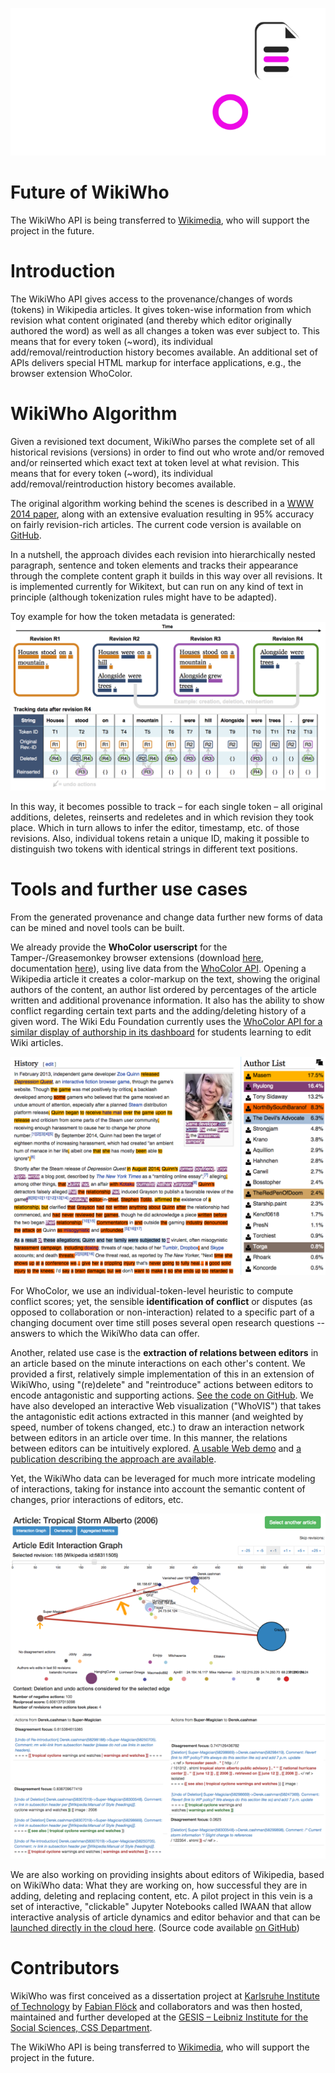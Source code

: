 

![wikiwho logo](./assets/images/logo_white.png)


Future of WikiWho
==============

The WikiWho API is being transferred to [Wikimedia](https://wikimedia.org/), who will support the project in the future.


Introduction
==========

The WikiWho API gives access to the provenance/changes of words (tokens) in Wikipedia articles. It gives token-wise information from which revision what content originated (and thereby which editor originally authored the word) as well as all changes a token was ever subject to. This means that for every token (~word), its individual add/removal/reintroduction history becomes available. An additional set of APIs delivers special HTML markup for interface applications, e.g., the browser extension WhoColor.


WikiWho Algorithm
================

Given a revisioned text document, WikiWho parses the complete set of all historical revisions (versions) in order to find out who wrote and/or removed and/or reinserted which exact text at token level at what revision. This means that for every token (~word), its individual add/removal/reintroduction history becomes available.

The original algorithm working behind the scenes is described in a [WWW 2014 paper](https://dl.acm.org/doi/10.1145/2566486.2568026), along with an extensive evaluation resulting in 95% accuracy on fairly revision-rich articles. The current code version is available on [GitHub](https://github.com/wikiwho/WikiWho).

In a nutshell, the approach divides each revision into hierarchically nested paragraph, sentence and token elements and tracks their appearance through the complete content graph it builds in this way over all revisions. It is implemented currently for Wikitext, but can run on any kind of text in principle (although tokenization rules might have to be adapted).

Toy example for how the token metadata is generated:
![toy example](./assets/images/ex_figure2.png)

In this way, it becomes possible to track – for each single token – all original additions, deletes, reinserts and redeletes and in which revision they took place. Which in turn allows to infer the editor, timestamp, etc. of those revisions. Also, individual tokens retain a unique ID, making it possible to distinguish two tokens with identical strings in different text positions.


Tools and further use cases
===========================

From the generated provenance and change data further new forms of data can be mined and novel tools can be built.

We already provide the **WhoColor userscript** for the Tamper-/Greasemonkey browser extensions (download [here](https://github.com/wikiwho/WhoColor/raw/master/userscript/whocolor.user.js), documentation [here](https://f-squared.org/whovisual/#color)), using live data from the [WhoColor API](https://api.wikiwho.net/#whocolor_api). Opening a Wikipedia article it creates a color-markup on the text, showing the original authors of the content, an author list ordered by percentages of the article written and additional provenance information. It also has the ability to show conflict regarding certain text parts and the adding/deleting history of a given word. The Wiki Edu Foundation currently uses the [WhoColor API for a similar display of authorship in its dashboard](https://dashboard.wikiedu.org/courses/RIT/American_Women's_and_Gender_History_(Fall_2016)/articles) for students learning to edit Wiki articles.

![WhoColor](./assets/images/color_history_today.png)

For WhoColor, we use an individual-token-level heuristic to compute conflict scores; yet, the sensible **identification of conflict** or disputes (as opposed to collaboration or non-interaction) related to a specific part of a changing document over time still poses several open research questions -- answers to which the WikiWho data can offer.

Another, related use case is the **extraction of relations between editors** in an article based on the minute interactions on each other's content. We provided a first, relatively simple implementation of this in an extension of WikiWho, using "(re)delete" and "reintroduce" actions between editors to encode antagonistic and supporting actions. [See the code on GitHub](https://github.com/maribelacosta/wikiwho). We have also developed an interactive Web visualization ("WhoVIS") that takes the antagonistic edit actions extracted in this manner (and weighted by speed, number of tokens changed, etc.) to draw an interaction network between editors in an article over time. In this manner, the relations between editors can be intuitively explored. [A usable Web demo](http://km.aifb.kit.edu/sites/whovis/index.html) and [a publication describing the approach are available](https://f-squared.org/whovisual/demo32.pdf).

Yet, the WikiWho data can be leveraged for much more intricate modeling of interactions, taking for instance into account the semantic content of changes, prior interactions of editors, etc.

![interactions](./assets/images/alberto185_multipolar.png)

We are also working on providing insights about editors of Wikipedia, based on WikiWho data: What they are working on, how successful they are in adding, deleting and replacing content, etc. A pilot project in this vein is a set of interactive, "clickable" Jupyter Notebooks called IWAAN that allow interactive analysis of article dynamics and editor behavior and that can be [launched directly in the cloud here](https://notebooks.gesis.org/binder/v2/gh/gesiscss/IWAAN/master?filepath=1_General_Metadata.ipynb). (Source code available [on GitHub](https://github.com/gesiscss/IWAAN))

Contributors
===========

WikiWho was first conceived as a dissertation project at [Karlsruhe Institute of Technology](https://www.kit.edu/english/) by [Fabian Flöck](https://f-squared.org/) and collaborators and was then hosted, maintained and further developed at the [GESIS – Leibniz Institute for the Social Sciences, CSS Department](https://www.gesis.org/institut/abteilungen/computational-social-science).

The WikiWho API is being transferred to [Wikimedia](https://wikimedia.org/), who will support the project in the future.
